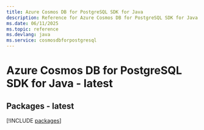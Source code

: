 ```yaml
---
title: Azure Cosmos DB for PostgreSQL SDK for Java
description: Reference for Azure Cosmos DB for PostgreSQL SDK for Java
ms.date: 06/11/2025
ms.topic: reference
ms.devlang: java
ms.service: cosmosdbforpostgresql
---
```

# Azure Cosmos DB for PostgreSQL SDK for Java - latest
## Packages - latest
[!INCLUDE [packages](cosmos-db-for-postgresql-index.md)]